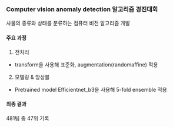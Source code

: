 ### Computer vision anomaly detection 알고리즘 경진대회
사물의 종류와 상태를 분류하는 컴퓨터 비전 알고리즘 개발

#### 주요 과정
1. 전처리
* transform을 사용해 표준화, augmentation(randomaffine) 적용

2. 모델링 & 앙상블
* Pretrained model Efficientnet_b3을 사용해 5-fold ensemble 적용
#### 최종 결과
481팀 중 47위 기록 

